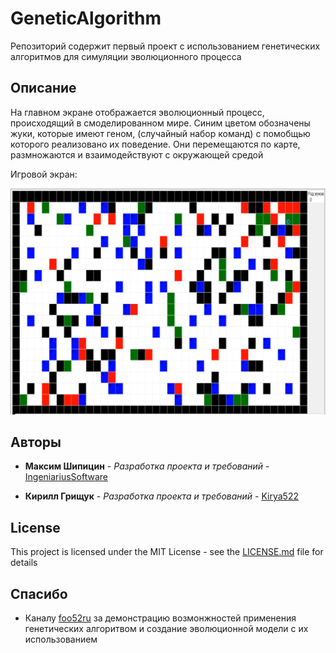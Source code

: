 # GeneticAlgorithm
Репозиторий содержит первый проект с использованием генетических алгоритмов для симуляции эволюционного процесса

## Описание

На главном экране отображается эволюционный процесс, происходящий в смоделированном мире. Синим цветом обозначены жуки, которые имеют
геном, (случайный набор команд) с помобщью которого реализовано их поведение. Они перемещаются по карте, размножаются и взаимодействуют с
окружающей средой

Игровой экран:

![Menu](examples/main.png)

## Авторы

* **Максим Шипицин** - *Разработка проекта и требований* - [ IngeniariusSoftware](https://github.com/IngeniariusSoftware)

* **Кирилл Грищук** - *Разработка проекта и требований* - [ Kirya522](https://github.com/kirya522)

## License

This project is licensed under the MIT License - see the [LICENSE.md](LICENSE.md) file for details

## Спасибо
- Каналу [foo52ru](https://www.youtube.com/user/foo52ru) за демонстрацию возмонжностей применения генетических алгоритвом и создание
эволюционной модели с их использованием
